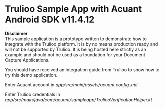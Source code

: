 # Trulioo Sample App with Acuant Android SDK v11.4.12

**Disclaimer**  
This sample application is a prototype written to demonstrate how to integrate with the Trulioo platform. It is by no means production ready and will not be supported by Trulioo. It is being hosted here strictly as an example and should not be used as a foundation for your Document Capture Applications.

You should have received an integration guide from Trulioo to show how to try this demo application.

Enter Acuant account in *app/src/main/assets/acuant.config.xml*

Enter Trulioo credentials in *app/src/main/java/com/acuant/sampleapp/TruliooVerificationHelper.kt*